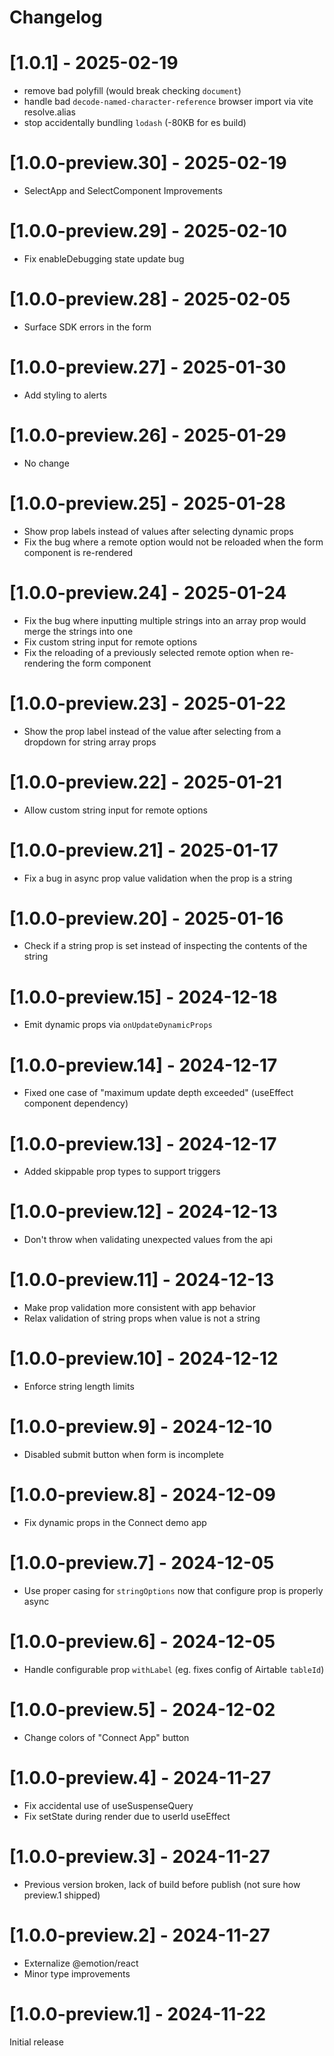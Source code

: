 <!-- markdownlint-disable MD024 -->
# Changelog

# [1.0.1] - 2025-02-19

- remove bad polyfill (would break checking `document`)
- handle bad `decode-named-character-reference` browser import via vite resolve.alias
- stop accidentally bundling `lodash` (-80KB for es build)

# [1.0.0-preview.30] - 2025-02-19

- SelectApp and SelectComponent Improvements

# [1.0.0-preview.29] - 2025-02-10

- Fix enableDebugging state update bug

# [1.0.0-preview.28] - 2025-02-05

- Surface SDK errors in the form

# [1.0.0-preview.27] - 2025-01-30
 
- Add styling to alerts

# [1.0.0-preview.26] - 2025-01-29

- No change

# [1.0.0-preview.25] - 2025-01-28

- Show prop labels instead of values after selecting dynamic props
- Fix the bug where a remote option would not be reloaded when the form component is re-rendered

# [1.0.0-preview.24] - 2025-01-24

- Fix the bug where inputting multiple strings into an array prop would merge the strings into one
- Fix custom string input for remote options
- Fix the reloading of a previously selected remote option when re-rendering the form component

# [1.0.0-preview.23] - 2025-01-22

- Show the prop label instead of the value after selecting from a dropdown for string array props

# [1.0.0-preview.22] - 2025-01-21

- Allow custom string input for remote options

# [1.0.0-preview.21] - 2025-01-17

- Fix a bug in async prop value validation when the prop is a string

# [1.0.0-preview.20] - 2025-01-16

- Check if a string prop is set instead of inspecting the contents of the string

# [1.0.0-preview.15] - 2024-12-18

- Emit dynamic props via `onUpdateDynamicProps`

# [1.0.0-preview.14] - 2024-12-17

- Fixed one case of "maximum update depth exceeded" (useEffect component dependency)

# [1.0.0-preview.13] - 2024-12-17

- Added skippable prop types to support triggers

# [1.0.0-preview.12] - 2024-12-13

- Don't throw when validating unexpected values from the api

# [1.0.0-preview.11] - 2024-12-13

- Make prop validation more consistent with app behavior
- Relax validation of string props when value is not a string

# [1.0.0-preview.10] - 2024-12-12

- Enforce string length limits

# [1.0.0-preview.9] - 2024-12-10

- Disabled submit button when form is incomplete

# [1.0.0-preview.8] - 2024-12-09

- Fix dynamic props in the Connect demo app

# [1.0.0-preview.7] - 2024-12-05

- Use proper casing for `stringOptions` now that configure prop is properly async

# [1.0.0-preview.6] - 2024-12-05

- Handle configurable prop `withLabel` (eg. fixes config of Airtable `tableId`)

# [1.0.0-preview.5] - 2024-12-02

- Change colors of "Connect App" button

# [1.0.0-preview.4] - 2024-11-27

- Fix accidental use of useSuspenseQuery
- Fix setState during render due to userId useEffect

# [1.0.0-preview.3] - 2024-11-27

- Previous version broken, lack of build before publish (not sure how preview.1 shipped)

# [1.0.0-preview.2] - 2024-11-27

- Externalize @emotion/react
- Minor type improvements

# [1.0.0-preview.1] - 2024-11-22

Initial release
